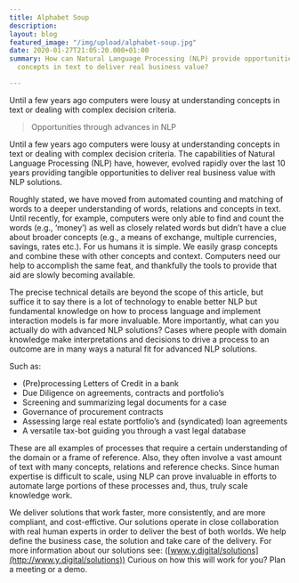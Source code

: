 ```yaml
---
title: Alphabet Soup
description: 
layout: blog
featured_image: "/img/upload/alphabet-soup.jpg"
date: 2020-01-27T21:05:20.000+01:00
summary: How can Natural Language Processing (NLP) provide opportunities by understanding
  concepts in text to deliver real business value?

---
```

Until a few years ago computers were lousy at understanding concepts in text or dealing with complex decision criteria.

> Opportunities through advances in NLP

Until a few years ago computers were lousy at understanding concepts in text or dealing with complex decision criteria. The capabilities of Natural Language Processing (NLP) have, however, evolved rapidly over the last 10 years providing tangible opportunities to deliver real business value with NLP solutions.

Roughly stated, we have moved from automated counting and matching of words to a deeper understanding of words, relations and concepts in text. Until recently, for example, computers were only able to find and count the words (e.g., ‘money’) as well as closely related words but didn’t have a clue about broader concepts (e.g., a means of exchange, multiple currencies, savings, rates etc.). For us humans it is simple. We easily grasp concepts and combine these with other concepts and context. Computers need our help to accomplish the same feat, and thankfully the tools to provide that aid are slowly becoming available.

The precise technical details are beyond the scope of this article, but suffice it to say there is a lot of technology to enable better NLP but fundamental knowledge on how to process language and implement interaction models is far more invaluable. More importantly, what can you actually do with advanced NLP solutions? Cases where people with domain knowledge make interpretations and decisions to drive a process to an outcome are in many ways a natural fit for advanced NLP solutions.

Such as:

* (Pre)processing Letters of Credit in a bank
* Due Diligence on agreements, contracts and portfolio’s
* Screening and summarizing legal documents for a case
* Governance of procurement contracts
* Assessing large real estate portfolio’s and (syndicated) loan agreements
* A versatile tax-bot guiding you through a vast legal database

These are all examples of processes that require a certain understanding of the domain or a frame of reference. Also, they often involve a vast amount of text with many concepts, relations and reference checks. Since human expertise is difficult to scale, using NLP can prove invaluable in efforts to automate large portions of these processes and, thus, truly scale knowledge work.

We deliver solutions that work faster, more consistently, and are more compliant, and cost-effictive. Our solutions operate in close collaboration with real human experts in order to deliver the best of both worlds. We help define the business case, the solution and take care of the delivery. For more information about our solutions see: ([www.y.digital/solutions](http://www.y.digital/solutions)) Curious on how this will work for you? Plan a meeting or a demo.